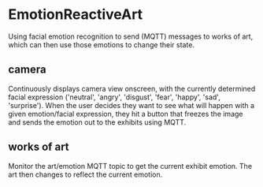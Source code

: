 # EmotionReactiveArt
Using facial emotion recognition to send (MQTT) messages to works of art, which can then use those emotions to change their state.

## camera

Continuously displays camera view onscreen, with the currently determined facial expression ('neutral', 'angry', 'disgust', 'fear', 'happy', 'sad', 'surprise'). When the user decides they want to see what will happen with a given emotion/facial expression, they hit a button that freezes the image and sends the emotion out to the exhibits using MQTT.

## works of art

Monitor the art/emotion MQTT topic to get the current exhibit emotion. The art then changes to reflect the current emotion.
